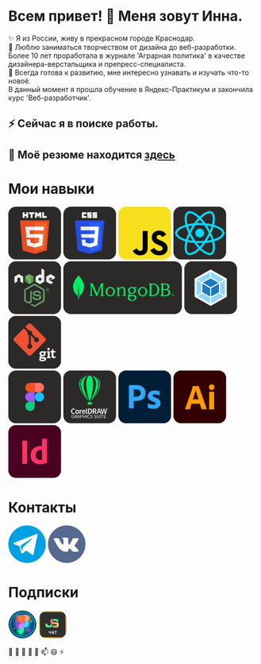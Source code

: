# Всем привет! 👋 Меня зовут Инна.

✨ Я из России, живу в прекрасном городе Краснодар.  
🔭 Люблю заниматься творчеством от дизайна до веб-разработки.  
Более 10 лет проработала в журнале 'Аграрная политика' в качестве дизайнера-верстальщика и препресс-специалиста.  
🌱 Всегда готова к развитию, мне интересно узнавать и изучать что-то новоё.  
В данный момент я прошла обучение в Яндекс-Практикум и закончила курс 'Веб-разработчик'.   
## ⚡ Сейчас я в поиске работы.  
## 💬 Моё резюме находится [здесь](https://krasnodar.hh.ru/resume/a140af70ff0d278b210039ed1f7a66716c7273)

# Мои навыки

![HTML](https://raw.githubusercontent.com/innagolovko/innagolovko/2ffcf84a9b8adb1876e29a661e289928b14f073a/images/HTML.svg) 
![CSS](https://raw.githubusercontent.com/innagolovko/innagolovko/2ffcf84a9b8adb1876e29a661e289928b14f073a/images/CSS.svg) 
![JS](https://raw.githubusercontent.com/innagolovko/innagolovko/2ffcf84a9b8adb1876e29a661e289928b14f073a/images/JS.svg) 
[![React](https://raw.githubusercontent.com/innagolovko/innagolovko/6b8c6adcd851d5ed3e8d72a0e598060499abae87/images/React.svg)](https://ru.legacy.reactjs.org/) 
[![Node](https://raw.githubusercontent.com/innagolovko/innagolovko/e24f765680a2ad85e3585333e5bcf65e1c0e5601/images/Node.svg)](https://nodejs.org/en) 
[![MongoDB](https://raw.githubusercontent.com/innagolovko/innagolovko/f35473657544bdf5c380edf149224dcccc061042/images/MongoDB.svg)](https://www.mongodb.com/) 
[![Webpack](https://raw.githubusercontent.com/innagolovko/innagolovko/2ffcf84a9b8adb1876e29a661e289928b14f073a/images/Webpack.svg)](https://webpack.js.org/) 
[![Git](https://raw.githubusercontent.com/innagolovko/innagolovko/2ffcf84a9b8adb1876e29a661e289928b14f073a/images/Git.svg)](https://git-scm.com/)  
[![Figma](https://raw.githubusercontent.com/innagolovko/innagolovko/2ffcf84a9b8adb1876e29a661e289928b14f073a/images/Figma.svg)](https://www.figma.com/) 
![CorelDRAW](https://raw.githubusercontent.com/innagolovko/innagolovko/2ffcf84a9b8adb1876e29a661e289928b14f073a/images/CorelDRAW.svg) 
![Adobe Photoshop](https://raw.githubusercontent.com/innagolovko/innagolovko/72d9342730c9633429e5cea1b31a2b58f623a178/images/Adobe%20Photoshop.svg) 
![Adobe illustrator](https://raw.githubusercontent.com/innagolovko/innagolovko/72d9342730c9633429e5cea1b31a2b58f623a178/images/Adobe%20illustrator.svg) 
![Adobe inDesign](https://raw.githubusercontent.com/innagolovko/innagolovko/72d9342730c9633429e5cea1b31a2b58f623a178/images/Adobe%20InDesign.svg)

# Контакты

[![@innavgolovko](https://raw.githubusercontent.com/innagolovko/innagolovko/32a1894113c93dd8019688ee677d7878a8c8bebc/images/%40innavgolovko.svg)](https://t.me/innavgolovko) 
[![vk](https://raw.githubusercontent.com/innagolovko/innagolovko/c33919d433d1e5d2ce2ad7bbaec1cd7aeba51500/images/vk.svg)](https://vk.com/id743544983) 

# Подписки

[![figma2html](https://github.com/innagolovko/innagolovko/blob/main/images/Figma2html.png?raw=true)](https://t.me/figma2html) 
[![JavaScript Developers ](https://github.com/innagolovko/innagolovko/blob/main/images/JavaScript%20Developers.png?raw=true)](https://t.me/js_by_vladilen_chat) 


🔭 🌱 👯 🤔 💬 📫 😄 ⚡
